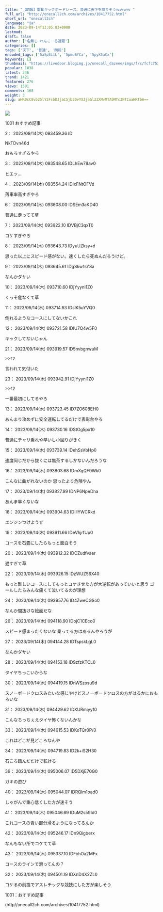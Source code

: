 ```yaml
---
title: "【朗報】電動キックボードレース、普通に天下を取りそうｗｗｗｗ "
full_url: "http://onecall2ch.com/archives/10417752.html"
short_url: "onecall2ch"
language: "ja"
date: 2023-09-14T13:05:03+0900
lastmod: 
draft: false
author: ['名無し わんこーる速報']
categories: []
tags: ['天下', '普通', '朗報']
encoded_tags: ['5aSp5LiL', '5pmu6YCa', '5pyX5aCx']
keywords: []
thumbnail: "https://livedoor.blogimg.jp/onecall_dazeee/imgs/f/c/fcfc753d-s.png"
popular: 1038
latest: 346
trend: 1421
featured: 276
views: 1581
comments: 168
weight: 3
slug: aHR0cC8vb25lY2FsbDJjaC5jb20vYXJjaGl2ZXMvMTA0MTc3NTIuaHRtbA==
---
```


![](https://livedoor.blogimg.jp/onecall_dazeee/imgs/f/c/fcfc753d-s.png)

<div> <p class='name2'> 1001 おすすめ記事</p> <p class='name2'>2： 2023/09/14(木) 093459.36 ID<p>NkTDvn46d</p></p><p class='onecall'> おもろすぎるやろ </p> <p class='name2'>3： 2023/09/14(木) 093548.65 IDLhEw78av0</p><p class='onecall'> ヒエッ… </p> <p class='name2'>4： 2023/09/14(木) 093554.24 IDIxFNtOFVd</p><p class='onecall'><p> 落車率高すぎやろ </p></p> <p class='name2'>6： 2023/09/14(木) 093608.00 IDSEm3aKD40</p><p class='onecall'> 普通に走ってて草 </p> <p class='name2'>7： 2023/09/14(木) 093622.10 IDVBjC3qxT0</p><p class='onecall'> コケすぎやろ </p> <p class='name2'>8： 2023/09/14(木) 093643.73 IDyuUZksy+d</p><p class='onecall'><p> 思った以上にスピード感がない。速くしたら死ぬんだろうけど。 </p></p> <p class='name2'>9： 2023/09/14(木) 093645.61 IDgSkw1sY8a</p><p class='onecall'> なんかダサい </p> <p class='name2'>10： 2023/09/14(木) 093710.60 IDjYyynI1Z0</p><p class='onecall'> くっそ危なくて草 </p> <p class='name2'>11： 2023/09/14(木) 093714.93 IDslK5uYVQ0</p><p class='onecall'> 倒れるようなコースにしてないかこれ </p> <p class='name2'>12： 2023/09/14(木) 093721.58 IDIU7Q4w5F0</p><p class='onecall'> キックしてないじゃん </p> <p class='name2'>21： 2023/09/14(木) 093919.57 ID5nvbgnwuM</p><p class='onecall'> <p class='anchor'>>>12</p> 言われて気付いた </p> <p class='name2'>23： 2023/09/14(木) 093942.91 IDjYyynI1Z0</p><p class='onecall'> <p class='anchor'>>>12</p> 一番最初にしてるやろ </p> <p class='name2'>13： 2023/09/14(木) 093723.45 ID7ZO608EH0</p><p class='onecall'> あんまり攻めずに安全運転してるだけで表彰台やろ </p> <p class='name2'>14： 2023/09/14(木) 093730.16 IDStOg5px10</p><p class='onecall'><p> 普通にチャリ乗れや早いし小回りがきく </p></p> <p class='name2'>15： 2023/09/14(木) 093739.14 IDehSsVbHp0</p><p class='onecall'> 速度同じだから抜くには無茶するしかないんだろうな </p> <p class='name2'>16： 2023/09/14(木) 093803.68 IDmXgQF9Wk0</p><p class='onecall'><p> こんなに曲がれないのか 思ったより危険やん </p></p> <p class='name2'>17： 2023/09/14(木) 093827.99 IDNP6NpeDha</p><p class='onecall'> あんま早くないな </p> <p class='name2'>18： 2023/09/14(木) 093904.63 IDIllYWCRkd</p><p class='onecall'> エンジンつけようぜ </p> <p class='name2'>19： 2023/09/14(木) 093911.66 IDeVhjrfUp0</p><p class='onecall'><p> コースを石畳にしたらもっと面白そう </p></p> <p class='name2'>20： 2023/09/14(木) 093912.32 IDCZudfvaer</p><p class='onecall'> 遅すぎて草 </p> <p class='name2'>22： 2023/09/14(木) 093926.15 IDzWUZ56X40</p><p class='onecall'> もっと難しいコースにしてもっとコケさせた方が大逆転があっていいと思う ゴールしたらみんな痛くて泣いてるのが理想 </p> <p class='name2'>24： 2023/09/14(木) 093957.76 ID4ZweCGSo0</p><p class='onecall'> なんか間抜けな絵面だな </p> <p class='name2'>26： 2023/09/14(木) 094118.90 IDojC1CEco0</p><p class='onecall'><p> スピード感まったくないな 乗ってる方はあるんやろうが </p></p> <p class='name2'>27： 2023/09/14(木) 094144.28 IDTspskLgL0</p><p class='onecall'> なんかダサい </p> <p class='name2'>28： 2023/09/14(木) 094153.18 ID9zfzKTCL0</p><p class='onecall'> タイヤちっこいからな </p> <p class='name2'>30： 2023/09/14(木) 094419.15 IDnWSzosu9d</p><p class='onecall'> スノーボードクロスみたいな感じやけどスノーボードクロスの方がはるかにおもろいな </p> <p class='name2'>31： 2023/09/14(木) 094429.62 IDXURmiyyf0</p><p class='onecall'><p> こんなちっちぇえタイヤ怖くないんかな </p></p> <p class='name2'>33： 2023/09/14(木) 094615.53 IDKoTQr0P/0</p><p class='onecall'> これはどこが見どころなんや </p> <p class='name2'>34： 2023/09/14(木) 094719.83 ID2k+iS2H30</p><p class='onecall'> 石ころ踏んだだけで転ける </p> <p class='name2'>39： 2023/09/14(木) 095006.07 ID5DXjE70G0</p><p class='onecall'> ガキの遊び </p> <p class='name2'>40： 2023/09/14(木) 095044.07 IDRQIm1oad0</p><p class='onecall'><p> しゃがんで重心低くした方が速そう </p></p> <p class='name2'>41： 2023/09/14(木) 095046.69 IDuM2s59Id0</p><p class='onecall'> これコースの青い部分滑るようになってるんか </p> <p class='name2'>42： 2023/09/14(木) 095246.17 IDn9Qigberx</p><p class='onecall'> なんもない所でコケてて草 </p> <p class='name2'>43： 2023/09/14(木) 095337.10 IDFxhOa2MFx</p><p class='onecall'> コースのラインで滑ってんの？ </p> <p class='name2'>32： 2023/09/14(木) 094501.19 IDXnD4X2ZL0</p><p class='onecall'><p> コケるの前提でアスレチックな競技にした方が楽しそう </p></p> <p class='name2'>1001：おすすめ記事</p> </div>

(http//onecall2ch.com/archives/10417752.html)
